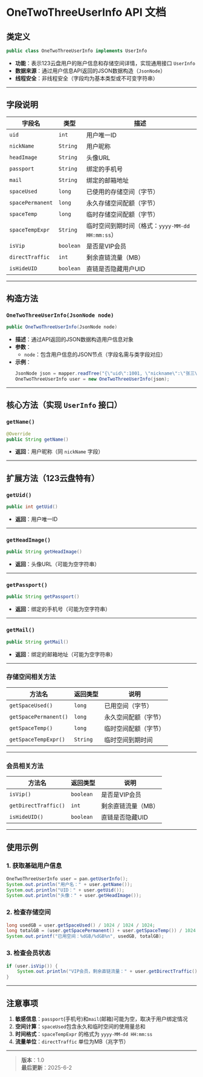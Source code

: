 # OneTwoThreeUserInfo API 文档

## 类定义
```java
public class OneTwoThreeUserInfo implements UserInfo
```
- **功能**：表示123云盘用户的账户信息和存储空间详情，实现通用接口 `UserInfo`
- **数据来源**：通过用户信息API返回的JSON数据构造（`JsonNode`）
- **线程安全**：非线程安全（字段均为基本类型或不可变字符串）

---

## 字段说明

| 字段名 | 类型 | 描述 |
|--------|------|------|
| `uid` | `int` | 用户唯一ID |
| `nickName` | `String` | 用户昵称 |
| `headImage` | `String` | 头像URL |
| `passport` | `String` | 绑定的手机号 |
| `mail` | `String` | 绑定的邮箱地址 |
| `spaceUsed` | `long` | 已使用的存储空间（字节） |
| `spacePermanent` | `long` | 永久存储空间配额（字节） |
| `spaceTemp` | `long` | 临时存储空间配额（字节） |
| `spaceTempExpr` | `String` | 临时空间到期时间（格式：`yyyy-MM-dd HH:mm:ss`） |
| `isVip` | `boolean` | 是否是VIP会员 |
| `directTraffic` | `int` | 剩余直链流量（MB） |
| `isHideUID` | `boolean` | 直链是否隐藏用户UID |

---

## 构造方法

### `OneTwoThreeUserInfo(JsonNode node)`
```java
public OneTwoThreeUserInfo(JsonNode node)
```
- **描述**：通过API返回的JSON数据构造用户信息对象
- **参数**：
    - `node`：包含用户信息的JSON节点（字段名需与类字段对应）
- **示例**：
  ```java
  JsonNode json = mapper.readTree("{\"uid\":1001, \"nickname\":\"张三\", ...}");
  OneTwoThreeUserInfo user = new OneTwoThreeUserInfo(json);
  ```

---

## 核心方法（实现 `UserInfo` 接口）

### `getName()`
```java
@Override
public String getName()
```
- **返回**：用户昵称（同 `nickName` 字段）

---

## 扩展方法（123云盘特有）

### `getUid()`
```java
public int getUid()
```
- **返回**：用户唯一ID

---

### `getHeadImage()`
```java
public String getHeadImage()
```
- **返回**：头像URL（可能为空字符串）

---

### `getPassport()`
```java
public String getPassport()
```
- **返回**：绑定的手机号（可能为空字符串）

---

### `getMail()`
```java
public String getMail()
```
- **返回**：绑定的邮箱地址（可能为空字符串）

---

### 存储空间相关方法

| 方法名 | 返回类型 | 说明 |
|--------|----------|------|
| `getSpaceUsed()` | `long` | 已用空间（字节） |
| `getSpacePermanent()` | `long` | 永久空间配额（字节） |
| `getSpaceTemp()` | `long` | 临时空间配额（字节） |
| `getSpaceTempExpr()` | `String` | 临时空间到期时间 |

---

### 会员相关方法

| 方法名 | 返回类型 | 说明 |
|--------|----------|------|
| `isVip()` | `boolean` | 是否是VIP会员 |
| `getDirectTraffic()` | `int` | 剩余直链流量（MB） |
| `isHideUID()` | `boolean` | 直链是否隐藏UID |

---

## 使用示例

### 1. 获取基础用户信息
```java
OneTwoThreeUserInfo user = pan.getUserInfo();
System.out.println("用户名：" + user.getName());
System.out.println("UID：" + user.getUid());
System.out.println("头像：" + user.getHeadImage());
```

### 2. 检查存储空间
```java
long usedGB = user.getSpaceUsed() / 1024 / 1024 / 1024;
long totalGB = (user.getSpacePermanent() + user.getSpaceTemp()) / 1024 / 1024 / 1024;
System.out.printf("已用空间：%dGB/%dGB%n", usedGB, totalGB);
```

### 3. 检查会员状态
```java
if (user.isVip()) {
    System.out.println("VIP会员，剩余直链流量：" + user.getDirectTraffic() + "MB");
}
```

---

## 注意事项
1. **敏感信息**：`passport`(手机号)和`mail`(邮箱)可能为空，取决于用户绑定情况
2. **空间计算**：`spaceUsed`包含永久和临时空间的使用量总和
3. **时间格式**：`spaceTempExpr` 的格式为 `yyyy-MM-dd HH:mm:ss`
4. **流量单位**：`directTraffic` 单位为MB（兆字节）

---

> **版本**：1.0  
> **最后更新**：2025-6-2